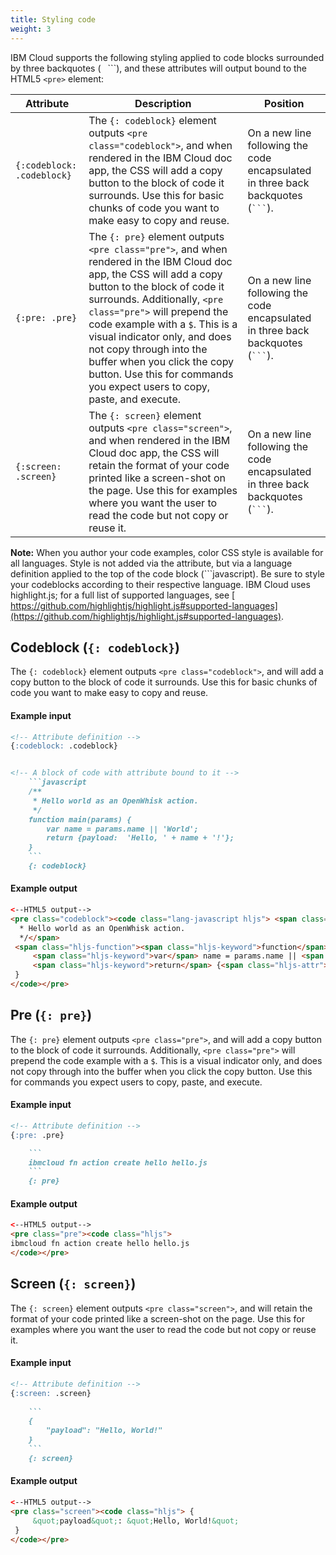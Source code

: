 ```yaml
---
title: Styling code
weight: 3
---
```


IBM Cloud supports the following styling applied to code blocks surrounded by three backquotes (``` ``` ```), and these attributes will output bound to the HTML5 `<pre>` element:

| Attribute | Description | Position |
|-----------|-------------|----------|
| `{:codeblock: .codeblock}` |  The `{: codeblock}` element outputs `<pre class="codeblock">`, and when rendered in the IBM Cloud doc app, the CSS will add a copy button to the block of code it surrounds. Use this for basic chunks of code you want to make easy to copy and reuse. | On a new line following the code encapsulated in three back backquotes (` ``` `). |
| `{:pre: .pre}` | The `{: pre}` element outputs `<pre class="pre">`, and when rendered in the IBM Cloud doc app, the CSS will add a copy button to the block of code it surrounds. Additionally, `<pre class="pre">` will prepend the code example with a `$`. This is a visual indicator only, and does not copy through into the buffer when you click the copy button. Use this for commands you expect users to copy, paste, and execute.  | On a new line following the code encapsulated in three back backquotes (` ``` `). |
| `{:screen: .screen}` |  The `{: screen}` element outputs `<pre class="screen">`, and when rendered in the IBM Cloud doc app, the CSS will retain the format of your code printed like a screen-shot on the page. Use this for examples where you want the user to read the code but not copy or reuse it. | On a new line following the code encapsulated in three back backquotes (` ``` `). |

**Note:** When you author your code examples, color CSS style is available for all languages. Style is not added via the attribute, but via a language definition applied to the top of the code block (```javascript). Be sure to style your codeblocks according to their respective language. IBM Cloud uses highlight.js; for a full list of supported languages, see [  https://github.com/highlightjs/highlight.js#supported-languages](https://github.com/highlightjs/highlight.js#supported-languages).


## Codeblock (`{: codeblock}`)

The `{: codeblock}` element outputs `<pre class="codeblock">`, and will add a copy button to the block of code it surrounds. Use this for basic chunks of code you want to make easy to copy and reuse. 

#### Example input

```markdown
<!-- Attribute definition --> 
{:codeblock: .codeblock}


<!-- A block of code with attribute bound to it --> 
    ```javascript
    /**
     * Hello world as an OpenWhisk action.
     */
    function main(params) {
        var name = params.name || 'World';
        return {payload:  'Hello, ' + name + '!'};
    }
    ```
    {: codeblock}
```


#### Example output

```html
<--HTML5 output-->
<pre class="codeblock"><code class="lang-javascript hljs"> <span class="hljs-comment">/**
  * Hello world as an OpenWhisk action.
  */</span>
 <span class="hljs-function"><span class="hljs-keyword">function</span> <span class="hljs-title">main</span>(<span class="hljs-params">params</span>) </span>{
     <span class="hljs-keyword">var</span> name = params.name || <span class="hljs-string">'World'</span>;
     <span class="hljs-keyword">return</span> {<span class="hljs-attr">payload</span>:  <span class="hljs-string">'Hello, '</span> + name + <span class="hljs-string">'!'</span>};
 }
</code></pre>
```


## Pre (`{: pre}`)

The `{: pre}` element outputs `<pre class="pre">`, and will add a copy button to the block of code it surrounds. Additionally, `<pre class="pre">` will prepend the code example with a `$`. This is a visual indicator only, and does not copy through into the buffer when you click the copy button. Use this for commands you expect users to copy, paste, and execute.

#### Example input

```markdown
<!-- Attribute definition --> 
{:pre: .pre}

    ```
    ibmcloud fn action create hello hello.js
    ```
    {: pre}
```   

#### Example output

```html
<--HTML5 output-->
<pre class="pre"><code class="hljs"> 
ibmcloud fn action create hello hello.js
</code></pre>
```


## Screen (`{: screen}`)

The `{: screen}` element outputs `<pre class="screen">`, and will retain the format of your code printed like a screen-shot on the page. Use this for examples where you want the user to read the code but not copy or reuse it.

#### Example input

```markdown
<!-- Attribute definition --> 
{:screen: .screen}
   
    ```
    {
        "payload": "Hello, World!"
    }
    ```
    {: screen}
```   

#### Example output

```html
<--HTML5 output-->
<pre class="screen"><code class="hljs"> {
     &quot;payload&quot;: &quot;Hello, World!&quot;
 }
</code></pre>

```
